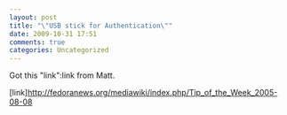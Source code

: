 ```yaml
---
layout: post
title: "\"USB stick for Authentication\""
date: 2009-10-31 17:51
comments: true
categories: Uncategorized
---
```

Got this "link":link from Matt. 

[link]http://fedoranews.org/mediawiki/index.php/Tip_of_the_Week_2005-08-08
